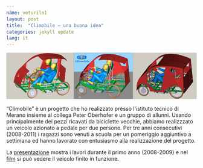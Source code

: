 ```yaml
---
name: veturilo1
layout: post
title:  "Climobile – una buona idea"
categories: jekyll update
lang: it
---
```

![Bild](../../bildoj/klimobilo.png)

“Climobile” è un progetto che ho realizzato presso l'istituto tecnico di Merano insieme al collega Peter Oberhofer e un gruppo di allunni. Usando principalmente dei pezzi ricavati da biciclette vecchie, abbiamo realizzzato un veicolo azionato a pedale per due persone. Per tre anni consecutivi (2008-2011) i ragazzi sono venuti a scuola per un pomeriggio aggiuntivo a settimana ed hanno lavorato con entusiasmo alla realizzazione del progetto.

La [presentazione](../../dosieroj/CLIMOBILE_Jahr1) mostra i lavori durante il primo anno (2008-2009) e nel [film](https://www.youtube.com/watch?v=9UoWeJL2lDM) si può vedere il veicolo finito in funzione.
